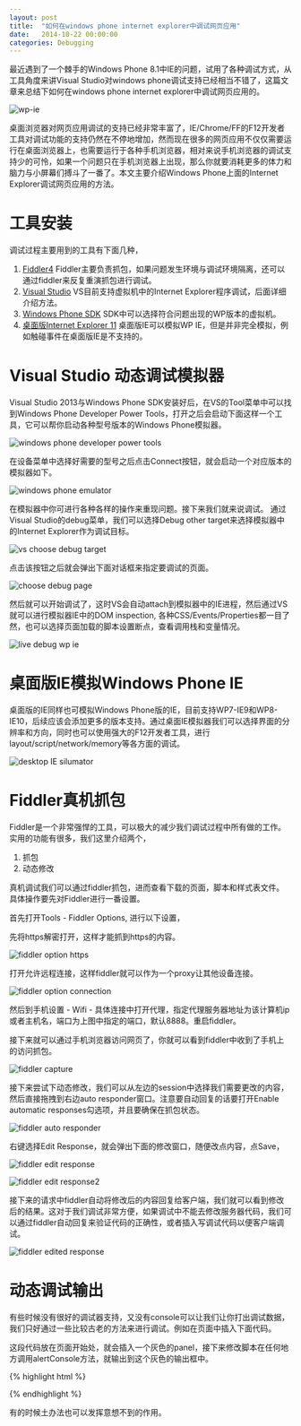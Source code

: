 ```yaml
---
layout: post
title:  "如何在windows phone internet explorer中调试网页应用"
date:   2014-10-22 00:00:00
categories: Debugging
---
```


最近遇到了一个棘手的Windows Phone 8.1中IE的问题，试用了各种调试方式，从工具角度来讲Visual Studio对windows phone调试支持已经相当不错了，这篇文章来总结下如何在windows phone internet explorer中调试网页应用的。

![wp-ie](/assets/images/posts/internetexplorer-windows.jpg)

<!--more-->

桌面浏览器对网页应用调试的支持已经非常丰富了，IE/Chrome/FF的F12开发者工具对调试功能的支持仍然在不停地增加，然而现在很多的网页应用不仅仅需要运行在桌面浏览器上，也需要运行于各种手机浏览器，相对来说手机浏览器的调试支持少的可怜，如果一个问题只在手机浏览器上出现，那么你就要消耗更多的体力和脑力与小屏幕们搏斗了一番了。本文主要介绍Windows Phone上面的Internet Explorer调试网页应用的方法。

# 工具安装

调试过程主要用到的工具有下面几种，

1. [Fiddler4](http://www.telerik.com/download/fiddler) Fiddler主要负责抓包，如果问题发生环境与调试环境隔离，还可以通过fiddler来反复重演抓包进行调试。
2. [Visual Studio](https://dev.windows.com/en-us/develop/download-phone-sdk) VS目前支持虚拟机中的Internet Explorer程序调试，后面详细介绍方法。
3. [Windows Phone SDK](https://dev.windows.com/en-us/develop/download-phone-sdk) SDK中可以选择符合问题出现的WP版本的虚拟机。
4. [桌面版Internet Explorer 11](http://www.microsoft.com/en-us/download/internet-explorer-11-details.aspx) 桌面版IE可以模拟WP IE，但是并非完全模拟，例如触碰事件在桌面版IE是不支持的。

# Visual Studio 动态调试模拟器

Visual Studio 2013与Windows Phone SDK安装好后，在VS的Tool菜单中可以找到Windows Phone Developer Power Tools，打开之后会启动下面这样一个工具，它可以帮你启动各种型号版本的Windows Phone模拟器。

![windows phone developer power tools](/assets/images/posts/windows-phone-developer-power-tools.png)

在设备菜单中选择好需要的型号之后点击Connect按钮，就会启动一个对应版本的模拟器如下。

![windows phone emulator](/assets/images/posts/wp-emulator.png)

在模拟器中你可进行各种各样的操作来重现问题。接下来我们就来说调试。
通过Visual Studio的debug菜单，我们可以选择Debug other target来选择模拟器中的Internet Explorer作为调试目标。

![vs choose debug target](/assets/images/posts/vs-wp-debug-ie-target.png)

点击该按钮之后就会弹出下面对话框来指定要调试的页面。

![choose debug page](/assets/images/posts/choose-ie-setting.png)

然后就可以开始调试了，这时VS会自动attach到模拟器中的IE进程，然后通过VS就可以进行模拟器IE中的DOM inspection, 各种CSS/Events/Properties都一目了然，也可以选择页面加载的脚本设置断点，查看调用栈和变量情况。

![live debug wp ie](/assets/images/posts/live-debug-wp-ie.png)

# 桌面版IE模拟Windows Phone IE

桌面版的IE同样也可模拟Windows Phone版的IE，目前支持WP7-IE9和WP8-IE10，后续应该会添加更多的版本支持。通过桌面IE模拟器我们可以选择界面的分辨率和方向，同时也可以使用强大的F12开发者工具，进行layout/script/network/memory等各方面的调试。

![desktop IE silumator](/assets/images/posts/desktop-ie-simulate-wp-ie.png)

# Fiddler真机抓包

Fiddler是一个非常强悍的工具，可以极大的减少我们调试过程中所有做的工作。实用的功能有很多，我们这里介绍两个，

1. 抓包
2. 动态修改

真机调试我们可以通过fiddler抓包，进而查看下载的页面，脚本和样式表文件。具体操作要先对Fiddler进行一番设置。

首先打开Tools - Fiddler Options, 进行以下设置，

先将https解密打开，这样才能抓到https的内容。

![fiddler option https](/assets/images/posts/fiddler-option-https.png)

打开允许远程连接，这样fiddler就可以作为一个proxy让其他设备连接。

![fiddler option connection](/assets/images/posts/fiddler-option-connection.png)

然后到手机设置 - Wifi - 具体连接中打开代理，指定代理服务器地址为该计算机ip或者主机名，端口为上图中指定的端口，默认8888。重启fiddler。

接下来就可以通过手机浏览器访问网页了，你就可以看到fiddler中收到了手机上的访问抓包。

![fiddler capture](/assets/images/posts/fiddler-capture.png)

接下来尝试下动态修改，我们可以从左边的session中选择我们需要更改的内容，然后直接拖拽到右边auto responder窗口。注意要自动回复的话要打开Enable automatic responses勾选项，并且要确保在抓包状态。

![fiddler auto responder](/assets/images/posts/fiddler-auto-responder.png)

右键选择Edit Response，就会弹出下面的修改窗口，随便改点内容，点Save，

![fiddler edit response](/assets/images/posts/fiddler-edit-response.png)

![fiddler edit response2](/assets/images/posts/fiddler-edit-response-2.png)

接下来的请求中fiddler自动将修改后的内容回复给客户端，我们就可以看到修改后的结果。这对于我们调试非常方便，如果调试中不能去修改服务器代码，我们可以通过fiddler自动回复来验证代码的正确性，或者插入写调试代码以便客户端调试。

![fiddler edited response](/assets/images/posts/fiddler-edited-response.png)

# 动态调试输出

有些时候没有很好的调试器支持，又没有console可以让我们让你打出调试数据，我们只好通过一些比较古老的方法来进行调试。例如在页面中插入下面代码。

这段代码放在页面<body>开始处，就会插入一个灰色的panel，接下来修改脚本在任何地方调用alertConsole方法，就输出到这个灰色的输出框中。

{% highlight html %}
<div id="debugconsole" style="width:400px;overflow:hidden;background-color:gray"></div>
<script>
function alertConsole(message){
    document.getElementById('debugconsole').innerHTML += message + '<br/>';
}
</script>
{% endhighlight %}

有的时候土办法也可以发挥意想不到的作用。




